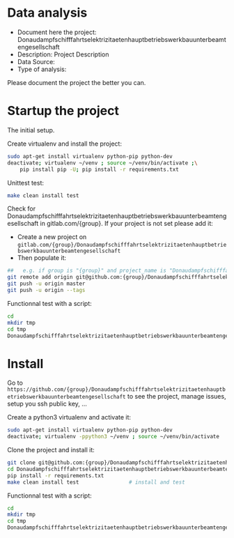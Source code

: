 # Data analysis
- Document here the project: Donaudampfschifffahrtselektrizitaetenhauptbetriebswerkbauunterbeamtengesellschaft
- Description: Project Description
- Data Source:
- Type of analysis:

Please document the project the better you can.

# Startup the project

The initial setup.

Create virtualenv and install the project:
```bash
sudo apt-get install virtualenv python-pip python-dev
deactivate; virtualenv ~/venv ; source ~/venv/bin/activate ;\
    pip install pip -U; pip install -r requirements.txt
```

Unittest test:
```bash
make clean install test
```

Check for Donaudampfschifffahrtselektrizitaetenhauptbetriebswerkbauunterbeamtengesellschaft in gitlab.com/{group}.
If your project is not set please add it:

- Create a new project on `gitlab.com/{group}/Donaudampfschifffahrtselektrizitaetenhauptbetriebswerkbauunterbeamtengesellschaft`
- Then populate it:

```bash
##   e.g. if group is "{group}" and project_name is "Donaudampfschifffahrtselektrizitaetenhauptbetriebswerkbauunterbeamtengesellschaft"
git remote add origin git@github.com:{group}/Donaudampfschifffahrtselektrizitaetenhauptbetriebswerkbauunterbeamtengesellschaft.git
git push -u origin master
git push -u origin --tags
```

Functionnal test with a script:

```bash
cd
mkdir tmp
cd tmp
Donaudampfschifffahrtselektrizitaetenhauptbetriebswerkbauunterbeamtengesellschaft-run
```

# Install

Go to `https://github.com/{group}/Donaudampfschifffahrtselektrizitaetenhauptbetriebswerkbauunterbeamtengesellschaft` to see the project, manage issues,
setup you ssh public key, ...

Create a python3 virtualenv and activate it:

```bash
sudo apt-get install virtualenv python-pip python-dev
deactivate; virtualenv -ppython3 ~/venv ; source ~/venv/bin/activate
```

Clone the project and install it:

```bash
git clone git@github.com:{group}/Donaudampfschifffahrtselektrizitaetenhauptbetriebswerkbauunterbeamtengesellschaft.git
cd Donaudampfschifffahrtselektrizitaetenhauptbetriebswerkbauunterbeamtengesellschaft
pip install -r requirements.txt
make clean install test                # install and test
```
Functionnal test with a script:

```bash
cd
mkdir tmp
cd tmp
Donaudampfschifffahrtselektrizitaetenhauptbetriebswerkbauunterbeamtengesellschaft-run
```
